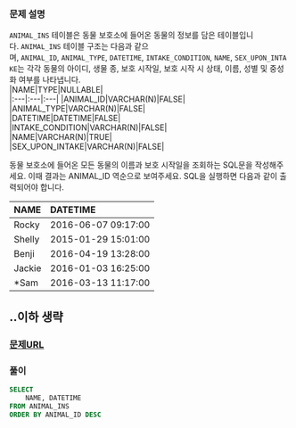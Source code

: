 ### **문제 설명**<br>  
`ANIMAL_INS` 테이블은 동물 보호소에 들어온 동물의 정보를 담은 테이블입니다. `ANIMAL_INS` 테이블 구조는 다음과 같으며, `ANIMAL_ID`, `ANIMAL_TYPE`, `DATETIME`, `INTAKE_CONDITION`, `NAME`, `SEX_UPON_INTAKE`는 각각 동물의 아이디, 생물 종, 보호 시작일, 보호 시작 시 상태, 이름, 성별 및 중성화 여부를 나타냅니다.  
|NAME|TYPE|NULLABLE|  
|:---|:---|:---|
|ANIMAL_ID|VARCHAR(N)|FALSE|  
|ANIMAL_TYPE|VARCHAR(N)|FALSE|  
|DATETIME|DATETIME|FALSE|  
|INTAKE_CONDITION|VARCHAR(N)|FALSE|  
|NAME|VARCHAR(N)|TRUE|  
|SEX_UPON_INTAKE|VARCHAR(N)|FALSE|  
  
동물 보호소에 들어온 모든 동물의 이름과 보호 시작일을 조회하는 SQL문을 작성해주세요. 이때 결과는 ANIMAL_ID 역순으로 보여주세요. SQL을 실행하면 다음과 같이 출력되어야 합니다.  
  
|NAME|DATETIME|  
|:---|:---|
|Rocky|2016-06-07 09:17:00|  
|Shelly|2015-01-29 15:01:00|  
|Benji|2016-04-19 13:28:00|  
|Jackie|2016-01-03 16:25:00|  
|*Sam|2016-03-13 11:17:00|  
  
..이하 생략  
---  
### [문제URL](https://school.programmers.co.kr/learn/courses/30/lessons/59035)<br>  
### 풀이<br>  
```sql  
SELECT
    NAME, DATETIME
FROM ANIMAL_INS
ORDER BY ANIMAL_ID DESC  
```  
  
